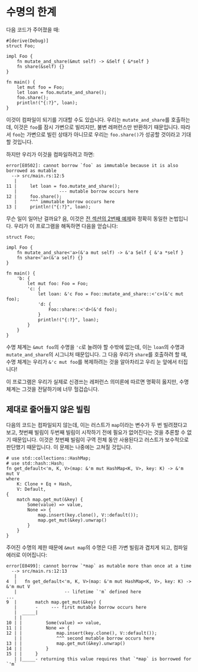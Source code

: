 # 수명의 한계

다음 코드가 주어졌을 때:

```rust,compile_fail
#[derive(Debug)]
struct Foo;

impl Foo {
    fn mutate_and_share(&mut self) -> &Self { &*self }
    fn share(&self) {}
}

fn main() {
    let mut foo = Foo;
    let loan = foo.mutate_and_share();
    foo.share();
    println!("{:?}", loan);
}
```

이것이 컴파일이 되기를 기대할 수도 있습니다. 우리는 `mutate_and_share`를 호출하는데, 이것은 `foo`를 잠시 가변으로 빌리지만, 불변 레퍼런스만 반환하기 때문입니다. 따라서 `foo`는 가변으로 빌린 상태가 아니므로 우리는 `foo.share()`가 성공할 것이라고 기대할 것입니다.

하지만 우리가 이것을 컴파일하려고 하면:

```text
error[E0502]: cannot borrow `foo` as immutable because it is also borrowed as mutable
  --> src/main.rs:12:5
   |
11 |     let loan = foo.mutate_and_share();
   |                --- mutable borrow occurs here
12 |     foo.share();
   |     ^^^ immutable borrow occurs here
13 |     println!("{:?}", loan);
```

무슨 일이 일어난 걸까요? 음, 이것은 [전 섹션의 2번째 예제][ex2]와 정확히 동일한 논법입니다. 우리가 이 프로그램을 해독하면 다음을 얻습니다:

<!-- ignore: desugared code -->
```rust,ignore
struct Foo;

impl Foo {
    fn mutate_and_share<'a>(&'a mut self) -> &'a Self { &'a *self }
    fn share<'a>(&'a self) {}
}

fn main() {
    'b: {
        let mut foo: Foo = Foo;
        'c: {
            let loan: &'c Foo = Foo::mutate_and_share::<'c>(&'c mut foo);
            'd: {
                Foo::share::<'d>(&'d foo);
            }
            println!("{:?}", loan);
        }
    }
}
```

수명 체계는 `&mut foo`의 수명을 `'c`로 늘려야 할 수밖에 없는데, 이는 `loan`의 수명과 `mutate_and_share`의 시그니처 때문입니다. 그 다음 우리가 `share`를 호출하려 할 때, 수명 체계는 우리가 `&'c mut foo`를 복제하려는 것을 알아차리고 우리 눈 앞에서 터집니다!

이 프로그램은 우리가 실제로 신경쓰는 레퍼런스 의미론에 따르면 명확히 옳지만, 수명 체계는 그것을 전달하기에 너무 헐겁습니다.

## 제대로 줄어들지 않은 빌림

다음의 코드는 컴파일되지 않는데, 이는 러스트가 `map`이라는 변수가 두 번 빌려졌다고 보고, 첫번째 빌림이 두번째 빌림이 시작하기 전에 필요가 없어진다는 것을 추론할 수 없기 때문입니다. 이것은 첫번째 빌림이 구역 전체 동안 사용된다고 러스트가 보수적으로 판단했기 때문입니다. 이 문제는 나중에는 고쳐질 것입니다.

```rust,compile_fail
# use std::collections::HashMap;
# use std::hash::Hash;
fn get_default<'m, K, V>(map: &'m mut HashMap<K, V>, key: K) -> &'m mut V
where
    K: Clone + Eq + Hash,
    V: Default,
{
    match map.get_mut(&key) {
        Some(value) => value,
        None => {
            map.insert(key.clone(), V::default());
            map.get_mut(&key).unwrap()
        }
    }
}
```

주어진 수명의 제한 때문에 `&mut map`의 수명은 다른 가변 빌림과 겹치게 되고, 컴파일 에러로 이어집니다:

```text
error[E0499]: cannot borrow `*map` as mutable more than once at a time
  --> src/main.rs:12:13
   |
4  |   fn get_default<'m, K, V>(map: &'m mut HashMap<K, V>, key: K) -> &'m mut V
   |                  -- lifetime `'m` defined here
...
9  |       match map.get_mut(&key) {
   |       -     --- first mutable borrow occurs here
   |  _____|
   | |
10 | |         Some(value) => value,
11 | |         None => {
12 | |             map.insert(key.clone(), V::default());
   | |             ^^^ second mutable borrow occurs here
13 | |             map.get_mut(&key).unwrap()
14 | |         }
15 | |     }
   | |_____- returning this value requires that `*map` is borrowed for `'m`
```

[ex2]: lifetimes.html#예제-가변-레퍼런스의-복제
